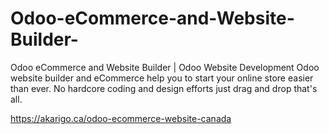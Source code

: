 # Odoo-eCommerce-and-Website-Builder-
Odoo eCommerce and Website Builder | Odoo Website Development
Odoo website builder and eCommerce help you to start your online store easier than ever. No hardcore coding and design efforts just drag and drop that's all.

https://akarigo.ca/odoo-ecommerce-website-canada
